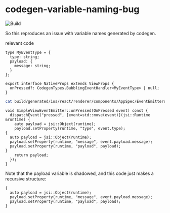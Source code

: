 # codegen-variable-naming-bug

![Build](https://github.com/mfazekas/codegen-variable-naming-bug/workflows/Pre%20Merge%20Checks/badge.svg)

So this reproduces an issue with variable names generated by codegen.

relevant code
```tsx
type MyEventType = {
  type: string;
  payload: {
    message: string;
  }
};

export interface NativeProps extends ViewProps {
  onPressed?: CodegenTypes.BubblingEventHandler<MyEventType> | null;
}
```

```sh
cat build/generated/ios/react/renderer/components/AppSpec/EventEmitters.cpp
```

```
void SimpleViewEventEmitter::onPressed(OnPressed event) const {
  dispatchEvent("pressed", [event=std::move(event)](jsi::Runtime &runtime) {
    auto payload = jsi::Object(runtime);
    payload.setProperty(runtime, "type", event.type);
{
  auto payload = jsi::Object(runtime);
  payload.setProperty(runtime, "message", event.payload.message);
  payload.setProperty(runtime, "payload", payload);
}
    return payload;
  });
}
```

Note that the payload variable is shadowed, and this code just makes a recursive structure:
```
{
  auto payload = jsi::Object(runtime);
  payload.setProperty(runtime, "message", event.payload.message);
  payload.setProperty(runtime, "payload", payload);
}
```

